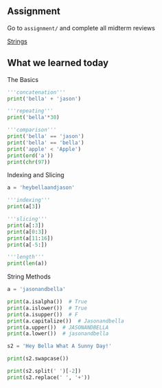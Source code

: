 ## Assignment

Go to `assignment/` and complete all midterm reviews

[Strings](https://cs.nyu.edu/courses/spring25/CSCI-UA.0002-006/assignments/strings/)

## What we learned today

The Basics

```py
'''concatenation'''
print('bella' + 'jason')

'''repeating'''
print('bella'*30)

'''comparison'''
print('bella' == 'jason')
print('bella' == 'bella')
print('apple' < 'Apple')
print(ord('a'))
print(chr(97))
```

Indexing and Slicing

```py
a = 'heybellaandjason'

'''indexing'''
print(a[3])

'''slicing'''
print(a[:3])
print(a[0:3])
print(a[11:16])
print(a[-5:])

'''length'''
print(len(a))
```

String Methods

```py
a = 'jasonandbella'

print(a.isalpha())  # True
print(a.islower())  # True
print(a.isupper())  # F
print(a.capitalize())  # Jasonandbella
print(a.upper())  # JASONANDBELLA
print(a.lower())  # jasonandbella

s2 = 'Hey Bella What A Sunny Day!'

print(s2.swapcase())

print(s2.split(' ')[-2])
print(s2.replace(' ', '+'))
```